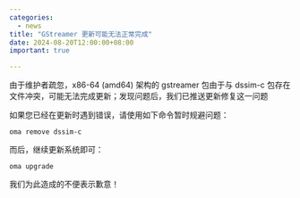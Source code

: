 ```yaml
---
categories:
  - news
title: "GStreamer 更新可能无法正常完成"
date: 2024-08-20T12:00:00+08:00
important: true

---
```

由于维护者疏忽，x86-64 (amd64) 架构的 gstreamer 包由于与 dssim-c 包存在文件冲突，可能无法完成更新；发现问题后，我们已推送更新修复这一问题

如果您已经在更新时遇到错误，请使用如下命令暂时规避问题：
```
oma remove dssim-c
```
而后，继续更新系统即可：
```
oma upgrade
```
我们为此造成的不便表示歉意！

